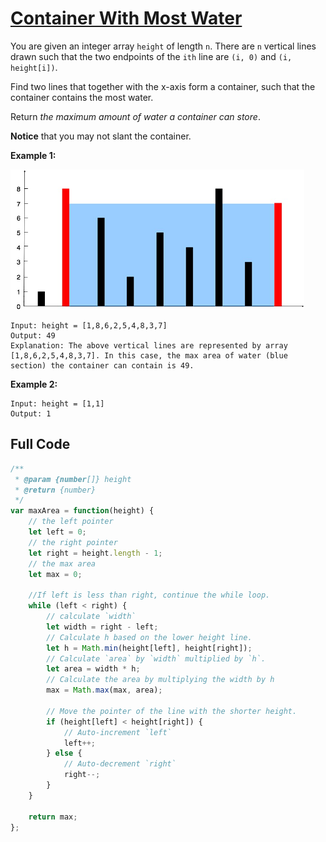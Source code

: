 # [Container With Most Water](https://leetcode.cn/problems/container-with-most-water/)

You are given an integer array `height` of length `n`. There are `n` vertical lines drawn such that the two endpoints of the `ith` line are `(i, 0)` and `(i, height[i])`.

Find two lines that together with the x-axis form a container, such that the container contains the most water.

Return *the maximum amount of water a container can store*.

**Notice** that you may not slant the container.

**Example 1:**

![image-20240722161251872](assets/image-20240722161251872.png)

```
Input: height = [1,8,6,2,5,4,8,3,7]
Output: 49
Explanation: The above vertical lines are represented by array [1,8,6,2,5,4,8,3,7]. In this case, the max area of water (blue section) the container can contain is 49.
```

**Example 2:**

```
Input: height = [1,1]
Output: 1
```

## Full Code

```js
/**
 * @param {number[]} height
 * @return {number}
 */
var maxArea = function(height) {
    // the left pointer
    let left = 0;
    // the right pointer
    let right = height.length - 1;
    // the max area
    let max = 0;
	
    //If left is less than right, continue the while loop.
    while (left < right) {
        // calculate `width`
        let width = right - left;
        // Calculate h based on the lower height line.
        let h = Math.min(height[left], height[right]);
        // Calculate `area` by `width` multiplied by `h`.
        let area = width * h;
        // Calculate the area by multiplying the width by h
        max = Math.max(max, area);

        // Move the pointer of the line with the shorter height.
        if (height[left] < height[right]) {
            // Auto-increment `left`
            left++;
        } else {
            // Auto-decrement `right`
            right--;
        }
    }

    return max;
};
```

